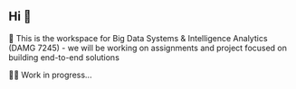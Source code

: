 ## Hi 👋

🙋 This is the workspace for Big Data Systems & Intelligence Analytics (DAMG 7245) - we will be working on assignments and project focused on building end-to-end solutions

🧑‍💻 Work in progress...
<!--

**Here are some ideas to get you started:**

🙋‍♀️ This is the team organization for Big Data Systems & Intelligence Analytics (DAMG 7245) - we will be working on assignments and project focused on building end-to-end solutions
🌈 Contribution guidelines - how can the community get involved?
🧙 Remember, you can do mighty things with the power of [Markdown](https://docs.github.com/github/writing-on-github/getting-started-with-writing-and-formatting-on-github/basic-writing-and-formatting-syntax)
-->
